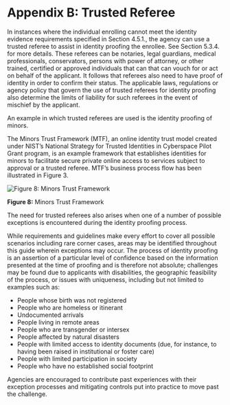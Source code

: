 # Appendix B: Trusted Referee

In instances where the individual enrolling cannot meet the identity evidence requirements specified in Section 4.5.1., the agency can use a trusted referee to assist in identity proofing the enrollee. See Section 5.3.4. for more details. These referees can be notaries, legal guardians, medical professionals, conservators, persons with power of attorney, or other trained, certified or approved individuals that can that can vouch for or act on behalf of the applicant. It follows that referees also need to have proof of identity in order to confirm their status. The applicable laws, regulations or agency policy that govern the use of trusted referees for identity proofing also determine the limits of liability for such referees in the event of mischief by the applicant. 

An example in which trusted referees are used is the identity proofing of minors.

The Minors Trust Framework (MTF), an online identity trust model created under NIST’s National Strategy for Trusted Identities in Cyberspace Pilot Grant program, is an example framework that establishes identities for minors to facilitate secure private online access to services subject to approval or a trusted referee. MTF’s business process flow has been illustrated in Figure 3.

![Figure 8: Minors Trust Framework](media/figure-3-minors-trust-framework.png)

**Figure 8:** Minors Trust Framework

The need for trusted referees also arises when one of a number of possible exceptions is encountered during the identity proofing process.

While requirements and guidelines make every effort to cover all possible scenarios including rare corner cases, areas may be identified throughout this guide wherein exceptions may occur. The process of identity proofing is an assertion of a particular level of confidence based on the information presented at the time of proofing and is therefore not absolute; challenges may be found due to applicants with disabilities, the geographic feasibility of the process, or issues with uniqueness, including but not limited to examples such as:

- People whose birth was not registered
- People who are homeless or itinerant
- Undocumented arrivals
- People living in remote areas
- People who are transgender or intersex
- People affected by natural disasters
- People with limited access to identity documents (due, for instance, to having been raised in institutional or foster care)
- People with limited participation in society
- People who have no established social footprint

Agencies are encouraged to contribute past experiences with their exception processes and mitigating controls put into practice to move past the challenge.
